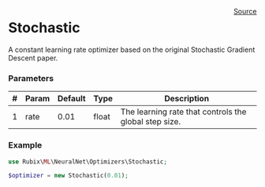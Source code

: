 <span style="float:right;"><a href="https://github.com/RubixML/RubixML/blob/master/src/NeuralNet/Optimizers/Stochastic.php">Source</a></span>

# Stochastic
A constant learning rate optimizer based on the original Stochastic Gradient Descent paper.

### Parameters
| # | Param | Default | Type | Description |
|---|---|---|---|---|
| 1 | rate | 0.01 | float | The learning rate that controls the global step size. |

### Example
```php
use Rubix\ML\NeuralNet\Optimizers\Stochastic;

$optimizer = new Stochastic(0.01);
```
